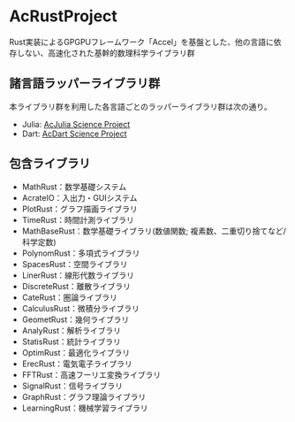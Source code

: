 # AcRustProject

Rust実装によるGPGPUフレームワーク「Accel」を基盤とした、他の言語に依存しない、高速化された基幹的数理科学ライブラリ群

## 諸言語ラッパーライブラリ群

本ライブラリ群を利用した各言語ごとのラッパーライブラリ群は次の通り。

- Julia: [AcJulia Science Project](https://github.com/AcJulia-Science-Project)
- Dart: [AcDart Science Project](https://github.com/AcDart-Science-Project)

## 包含ライブラリ

- MathRust：数学基礎システム
- AcrateIO：入出力・GUIシステム
- PlotRust：グラフ描画ライブラリ
- TimeRust：時間計測ライブラリ
- MathBaseRust：数学基礎ライブラリ(数値関数; 複素数、二重切り捨てなど/科学定数)
- PolynomRust：多項式ライブラリ
- SpacesRust：空間ライブラリ
- LinerRust：線形代数ライブラリ
- DiscreteRust：離散ライブラリ
- CateRust：圏論ライブラリ
- CalculusRust：微積分ライブラリ
- GeometRust：幾何ライブラリ
- AnalyRust：解析ライブラリ
- StatisRust：統計ライブラリ
- OptimRust：最適化ライブラリ
- ErecRust：電気電子ライブラリ
- FFTRust：高速フーリエ変換ライブラリ
- SignalRust：信号ライブラリ
- GraphRust：グラフ理論ライブラリ
- LearningRust：機械学習ライブラリ
